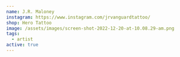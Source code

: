 ```yaml
---
name: J.R. Maloney
instagram: https://www.instagram.com/jrvanguardtattoo/
shop: Hero Tattoo
image: /assets/images/screen-shot-2022-12-20-at-10.08.29-am.png
tags:
  - artist
active: true
---
```

